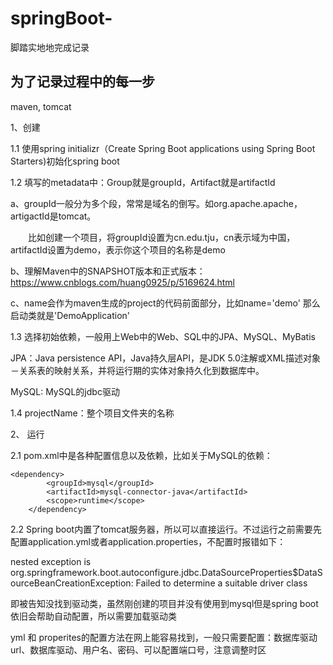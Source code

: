 # springBoot-
脚踏实地地完成记录

为了记录过程中的每一步
------------------------------------------------------------------
maven, tomcat

1、创建

1.1 使用spring initializr（Create Spring Boot applications using Spring Boot Starters)初始化spring boot

1.2 填写的metadata中：Group就是groupId，Artifact就是artifactId

a、groupId一般分为多个段，常常是域名的倒写。如org.apache.apache，artigactId是tomcat。
    
　　比如创建一个项目，将groupId设置为cn.edu.tju，cn表示域为中国，artifactId设置为demo，表示你这个项目的名称是demo
  
b、理解Maven中的SNAPSHOT版本和正式版本：https://www.cnblogs.com/huang0925/p/5169624.html
    
c、name会作为maven生成的project的代码前面部分，比如name='demo' 那么启动类就是'DemoApplication'
	
1.3 选择初始依赖，一般用上Web中的Web、SQL中的JPA、MySQL、MyBatis

JPA：Java persistence API，Java持久层API，是JDK 5.0注解或XML描述对象－关系表的映射关系，并将运行期的实体对象持久化到数据库中。
	
MySQL: MySQL的jdbc驱动
	
1.4 projectName：整个项目文件夹的名称


2、 运行

2.1 pom.xml中是各种配置信息以及依赖，比如关于MySQL的依赖：

	<dependency>
        	<groupId>mysql</groupId>
        	<artifactId>mysql-connector-java</artifactId>
        	<scope>runtime</scope>
        </dependency>

2.2 Spring boot内置了tomcat服务器，所以可以直接运行。不过运行之前需要先配置application.yml或者application.properties，不配置时报错如下：

nested exception is org.springframework.boot.autoconfigure.jdbc.DataSourceProperties$DataSourceBeanCreationException: Failed to determine a suitable driver class

即被告知没找到驱动类，虽然刚创建的项目并没有使用到mysql但是spring boot依旧会帮助自动配置，所以需要加载驱动类

yml 和 properites的配置方法在网上能容易找到，一般只需要配置：数据库驱动url、数据库驱动、用户名、密码、可以配置端口号，注意调整时区

